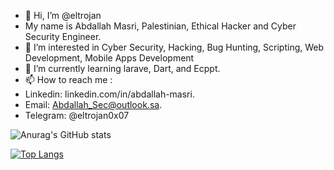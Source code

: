 - 👋 Hi, I’m @eltrojan
- My name is Abdallah Masri, Palestinian, Ethical Hacker and Cyber Security Engineer.
- 👀 I’m interested in Cyber Security, Hacking, Bug Hunting, Scripting, Web Development, Mobile Apps Development
- 🌱 I’m currently learning larave, Dart, and Ecppt.
- 📫 How to reach me : 
-  Linkedin: linkedin.com/in/abdallah-masri.
-  Email: Abdallah_Sec@outlook.sa.
-  Telegram:  @eltrojan0x07

<!---
eltrojan/eltrojan is a ✨ special ✨ repository because its `README.md` (this file) appears on your GitHub profile.
You can click the Preview link to take a look at your changes.
--->
![Anurag's GitHub stats](https://github-readme-stats.vercel.app/api?username=eltrojan&show_icons=true&theme=aura)

[![Top Langs](https://github-readme-stats.vercel.app/api/top-langs/?username=eltrojan)](https://github.com/eltrojan/github-readme-stats)

